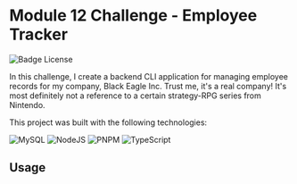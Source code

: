 # Module 12 Challenge - Employee Tracker
![Badge License](https://img.shields.io/badge/License-MIT-yellow.svg?style=for-the-badge)

In this challenge, I create a backend CLI application for managing employee records for my company, Black Eagle Inc. Trust me, it's a real company! It's most definitely not a reference to a certain strategy-RPG series from Nintendo. 

This project was built with the following technologies:

![MySQL](https://img.shields.io/badge/mysql-%2300f.svg?style=for-the-badge&logo=mysql&logoColor=white) ![NodeJS](https://img.shields.io/badge/node.js-6DA55F?style=for-the-badge&logo=node.js&logoColor=white) ![PNPM](https://img.shields.io/badge/pnpm-%234a4a4a.svg?style=for-the-badge&logo=pnpm&logoColor=f69220) ![TypeScript](https://img.shields.io/badge/typescript-%23007ACC.svg?style=for-the-badge&logo=typescript&logoColor=white)

## Usage
